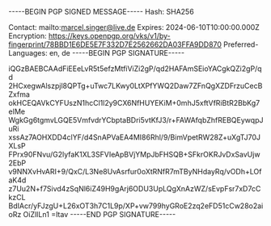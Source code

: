 -----BEGIN PGP SIGNED MESSAGE-----
Hash: SHA256

Contact: mailto:marcel.singer@live.de
Expires: 2024-06-10T10:00:00.000Z
Encryption: https://keys.openpgp.org/vks/v1/by-fingerprint/78BBD1E6DE5E7F332D7E2562662DA03FFA9DD870
Preferred-Languages: en, de
-----BEGIN PGP SIGNATURE-----

iQGzBAEBCAAdFiEEeLvR5t5efzMtfiViZi2gP/qd2HAFAmSEioYACgkQZi2gP/qd
2HCxegwAlszpjl8QPTg+uTwc7LKwy0LtXPfYWQ2Daw7ZFnQgXZDFrzuCecBZxfma
okHCEQAVkCYFUszN1hcCl1l2y9CX6NfHUYEKiM+0mhJ5xftVfRiBtR2BbKg7eIMe
WgkGg6tgmvLGQE5VmfvdrYCbptaBDri5vtKfJ3/r+FAWAfqbZhfREBQEywqpJuRi
xssAz7AOHXDD4clYF/d4SnAPVaEA4MI86Rhl/9/BimVpetRW28Z+uXgTJ70JXLsP
FPrx90FNvu/G2lyfaK1XL3SFVIeApBVjYMpJbFHSQB+SFkrOKRJvDxSavUjw2EbP
v9NNXvHvARI+9/QxC/L3Ne8UvAsrfur0oXtRNfR7mTByNHdayRq/vODh+LOfaK4d
z7Uu2N+f7Sivd4zSqNl6iZ49H9gArj6ODU3UpLQgXnAzWZ/sEvpFsr7xD7cCkzCL
BdIAcr/yFJzgU+L26xOT3h7C1L9p/XP+vw799hyGRoE2zq2eFD51cCw28o2aioRz
OiZlILn1
=Itav
-----END PGP SIGNATURE-----
